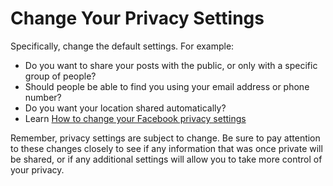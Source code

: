 [Title]: # (Change Your Privacy Settings)
[Order]: # (3)

# Change Your Privacy Settings

Specifically, change the default settings. For example:

*   Do you want to share your posts with the public, or only with a specific group of people?
*   Should people be able to find you using your email address or phone number?
*   Do you want your location shared automatically?
*   Learn [How to change your Facebook privacy settings](umbrella://lesson/facebook)

Remember, privacy settings are subject to change. Be sure to pay attention to these changes closely to see if any information that was once private will be shared, or if any additional settings will allow you to take more control of your privacy.
